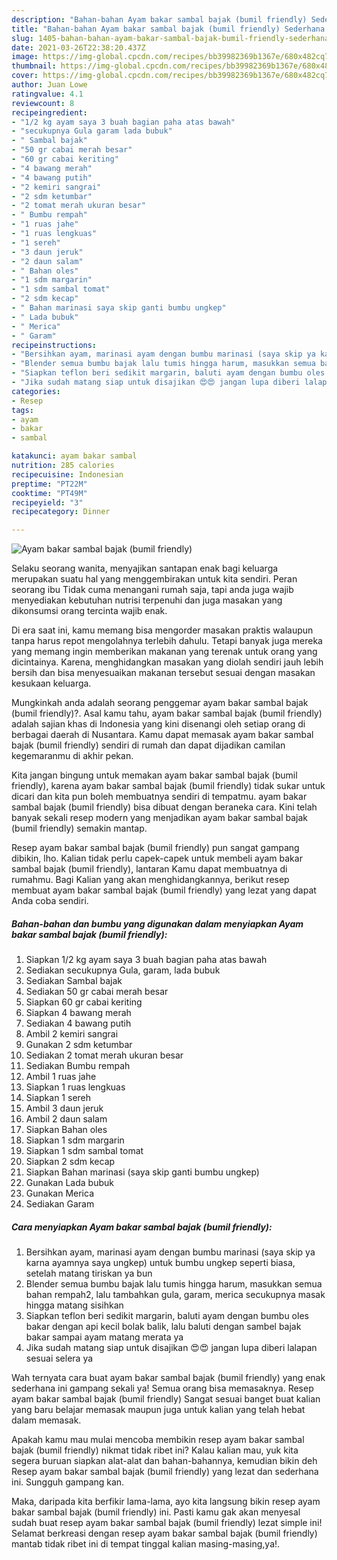 ```yaml
---
description: "Bahan-bahan Ayam bakar sambal bajak (bumil friendly) Sederhana Untuk Jualan"
title: "Bahan-bahan Ayam bakar sambal bajak (bumil friendly) Sederhana Untuk Jualan"
slug: 1405-bahan-bahan-ayam-bakar-sambal-bajak-bumil-friendly-sederhana-untuk-jualan
date: 2021-03-26T22:38:20.437Z
image: https://img-global.cpcdn.com/recipes/bb39982369b1367e/680x482cq70/ayam-bakar-sambal-bajak-bumil-friendly-foto-resep-utama.jpg
thumbnail: https://img-global.cpcdn.com/recipes/bb39982369b1367e/680x482cq70/ayam-bakar-sambal-bajak-bumil-friendly-foto-resep-utama.jpg
cover: https://img-global.cpcdn.com/recipes/bb39982369b1367e/680x482cq70/ayam-bakar-sambal-bajak-bumil-friendly-foto-resep-utama.jpg
author: Juan Lowe
ratingvalue: 4.1
reviewcount: 8
recipeingredient:
- "1/2 kg ayam saya 3 buah bagian paha atas bawah"
- "secukupnya Gula garam lada bubuk"
- " Sambal bajak"
- "50 gr cabai merah besar"
- "60 gr cabai keriting"
- "4 bawang merah"
- "4 bawang putih"
- "2 kemiri sangrai"
- "2 sdm ketumbar"
- "2 tomat merah ukuran besar"
- " Bumbu rempah"
- "1 ruas jahe"
- "1 ruas lengkuas"
- "1 sereh"
- "3 daun jeruk"
- "2 daun salam"
- " Bahan oles"
- "1 sdm margarin"
- "1 sdm sambal tomat"
- "2 sdm kecap"
- " Bahan marinasi saya skip ganti bumbu ungkep"
- " Lada bubuk"
- " Merica"
- " Garam"
recipeinstructions:
- "Bersihkan ayam, marinasi ayam dengan bumbu marinasi (saya skip ya karna ayamnya saya ungkep) untuk bumbu ungkep seperti biasa, setelah matang tiriskan ya bun"
- "Blender semua bumbu bajak lalu tumis hingga harum, masukkan semua bahan rempah2, lalu tambahkan gula, garam, merica secukupnya masak hingga matang sisihkan"
- "Siapkan teflon beri sedikit margarin, baluti ayam dengan bumbu oles bakar dengan api kecil bolak balik, lalu baluti dengan sambel bajak bakar sampai ayam matang merata ya"
- "Jika sudah matang siap untuk disajikan 😍😍 jangan lupa diberi lalapan sesuai selera ya"
categories:
- Resep
tags:
- ayam
- bakar
- sambal

katakunci: ayam bakar sambal 
nutrition: 285 calories
recipecuisine: Indonesian
preptime: "PT22M"
cooktime: "PT49M"
recipeyield: "3"
recipecategory: Dinner

---
```



![Ayam bakar sambal bajak (bumil friendly)](https://img-global.cpcdn.com/recipes/bb39982369b1367e/680x482cq70/ayam-bakar-sambal-bajak-bumil-friendly-foto-resep-utama.jpg)

Selaku seorang wanita, menyajikan santapan enak bagi keluarga merupakan suatu hal yang menggembirakan untuk kita sendiri. Peran seorang ibu Tidak cuma menangani rumah saja, tapi anda juga wajib menyediakan kebutuhan nutrisi terpenuhi dan juga masakan yang dikonsumsi orang tercinta wajib enak.

Di era  saat ini, kamu memang bisa mengorder masakan praktis walaupun tanpa harus repot mengolahnya terlebih dahulu. Tetapi banyak juga mereka yang memang ingin memberikan makanan yang terenak untuk orang yang dicintainya. Karena, menghidangkan masakan yang diolah sendiri jauh lebih bersih dan bisa menyesuaikan makanan tersebut sesuai dengan masakan kesukaan keluarga. 



Mungkinkah anda adalah seorang penggemar ayam bakar sambal bajak (bumil friendly)?. Asal kamu tahu, ayam bakar sambal bajak (bumil friendly) adalah sajian khas di Indonesia yang kini disenangi oleh setiap orang di berbagai daerah di Nusantara. Kamu dapat memasak ayam bakar sambal bajak (bumil friendly) sendiri di rumah dan dapat dijadikan camilan kegemaranmu di akhir pekan.

Kita jangan bingung untuk memakan ayam bakar sambal bajak (bumil friendly), karena ayam bakar sambal bajak (bumil friendly) tidak sukar untuk dicari dan kita pun boleh membuatnya sendiri di tempatmu. ayam bakar sambal bajak (bumil friendly) bisa dibuat dengan beraneka cara. Kini telah banyak sekali resep modern yang menjadikan ayam bakar sambal bajak (bumil friendly) semakin mantap.

Resep ayam bakar sambal bajak (bumil friendly) pun sangat gampang dibikin, lho. Kalian tidak perlu capek-capek untuk membeli ayam bakar sambal bajak (bumil friendly), lantaran Kamu dapat membuatnya di rumahmu. Bagi Kalian yang akan menghidangkannya, berikut resep membuat ayam bakar sambal bajak (bumil friendly) yang lezat yang dapat Anda coba sendiri.

<!--inarticleads1-->

##### Bahan-bahan dan bumbu yang digunakan dalam menyiapkan Ayam bakar sambal bajak (bumil friendly):

1. Siapkan 1/2 kg ayam saya 3 buah bagian paha atas bawah
1. Sediakan secukupnya Gula, garam, lada bubuk
1. Sediakan  Sambal bajak
1. Sediakan 50 gr cabai merah besar
1. Siapkan 60 gr cabai keriting
1. Siapkan 4 bawang merah
1. Sediakan 4 bawang putih
1. Ambil 2 kemiri sangrai
1. Gunakan 2 sdm ketumbar
1. Sediakan 2 tomat merah ukuran besar
1. Sediakan  Bumbu rempah
1. Ambil 1 ruas jahe
1. Siapkan 1 ruas lengkuas
1. Siapkan 1 sereh
1. Ambil 3 daun jeruk
1. Ambil 2 daun salam
1. Siapkan  Bahan oles
1. Siapkan 1 sdm margarin
1. Siapkan 1 sdm sambal tomat
1. Siapkan 2 sdm kecap
1. Siapkan  Bahan marinasi (saya skip ganti bumbu ungkep)
1. Gunakan  Lada bubuk
1. Gunakan  Merica
1. Sediakan  Garam




<!--inarticleads2-->

##### Cara menyiapkan Ayam bakar sambal bajak (bumil friendly):

1. Bersihkan ayam, marinasi ayam dengan bumbu marinasi (saya skip ya karna ayamnya saya ungkep) untuk bumbu ungkep seperti biasa, setelah matang tiriskan ya bun
1. Blender semua bumbu bajak lalu tumis hingga harum, masukkan semua bahan rempah2, lalu tambahkan gula, garam, merica secukupnya masak hingga matang sisihkan
1. Siapkan teflon beri sedikit margarin, baluti ayam dengan bumbu oles bakar dengan api kecil bolak balik, lalu baluti dengan sambel bajak bakar sampai ayam matang merata ya
1. Jika sudah matang siap untuk disajikan 😍😍 jangan lupa diberi lalapan sesuai selera ya




Wah ternyata cara buat ayam bakar sambal bajak (bumil friendly) yang enak sederhana ini gampang sekali ya! Semua orang bisa memasaknya. Resep ayam bakar sambal bajak (bumil friendly) Sangat sesuai banget buat kalian yang baru belajar memasak maupun juga untuk kalian yang telah hebat dalam memasak.

Apakah kamu mau mulai mencoba membikin resep ayam bakar sambal bajak (bumil friendly) nikmat tidak ribet ini? Kalau kalian mau, yuk kita segera buruan siapkan alat-alat dan bahan-bahannya, kemudian bikin deh Resep ayam bakar sambal bajak (bumil friendly) yang lezat dan sederhana ini. Sungguh gampang kan. 

Maka, daripada kita berfikir lama-lama, ayo kita langsung bikin resep ayam bakar sambal bajak (bumil friendly) ini. Pasti kamu gak akan menyesal sudah buat resep ayam bakar sambal bajak (bumil friendly) lezat simple ini! Selamat berkreasi dengan resep ayam bakar sambal bajak (bumil friendly) mantab tidak ribet ini di tempat tinggal kalian masing-masing,ya!.

